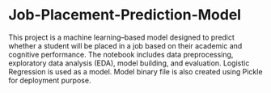 # Job-Placement-Prediction-Model
This project is a machine learning–based model designed to predict whether a student will be placed in a job based on their academic and cognitive performance. The notebook includes data preprocessing, exploratory data analysis (EDA), model building, and evaluation.
Logistic Regression is used as a model.
Model binary file is also created using Pickle for deployment purpose.
